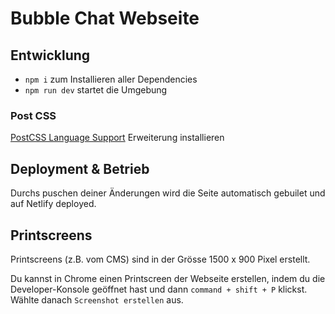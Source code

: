 # Bubble Chat Webseite

## Entwicklung

- `npm i` zum Installieren aller Dependencies
- `npm run dev` startet die Umgebung

### Post CSS

[PostCSS Language Support](https://marketplace.visualstudio.com/items?itemName=csstools.postcss) Erweiterung installieren

## Deployment & Betrieb

Durchs puschen deiner Änderungen wird die Seite automatisch gebuilet und auf Netlify deployed.

## Printscreens

Printscreens (z.B. vom CMS) sind in der Grösse 1500 x 900 Pixel erstellt.

Du kannst in Chrome einen Printscreen der Webseite erstellen, indem du die Developer-Konsole geöffnet hast und dann `command + shift + P` klickst. Wählte danach `Screenshot erstellen` aus.
